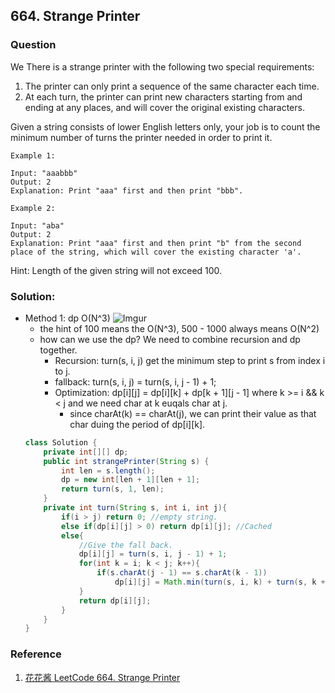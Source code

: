 ## 664. Strange Printer

### Question
We There is a strange printer with the following two special requirements:
1. The printer can only print a sequence of the same character each time.
2. At each turn, the printer can print new characters starting from and ending at any places, and will cover the original existing characters.

Given a string consists of lower English letters only, your job is to count the minimum number of turns the printer needed in order to print it.

```
Example 1:

Input: "aaabbb"
Output: 2
Explanation: Print "aaa" first and then print "bbb".

Example 2:

Input: "aba"
Output: 2
Explanation: Print "aaa" first and then print "b" from the second place of the string, which will cover the existing character 'a'.
```

Hint: Length of the given string will not exceed 100.

### Solution:
* Method 1: dp O(N^3)
    ![Imgur](https://i.imgur.com/1ev7RAn.png)
    * the hint of 100 means the O(N^3), 500 - 1000 always means O(N^2)
    * how can we use the dp? We need to combine recursion and dp together.
        * Recursion: turn(s, i, j) get the minimum step to print s from index i to j.
        * fallback: turn(s, i, j) = turn(s, i, j - 1) + 1;
        * Optimization: dp[i][j] = dp[i][k] + dp[k + 1][j - 1] where k >= i && k < j and we need char at k euqals char at j.
            * since charAt(k) == charAt(j), we can print their value as that char duing the period of dp[i][k].
    ```Java
    class Solution {
        private int[][] dp;
        public int strangePrinter(String s) {
            int len = s.length();
            dp = new int[len + 1][len + 1];
            return turn(s, 1, len);
        }
        private int turn(String s, int i, int j){
            if(i > j) return 0; //empty string.
            else if(dp[i][j] > 0) return dp[i][j]; //Cached
            else{
                //Give the fall back.
                dp[i][j] = turn(s, i, j - 1) + 1;
                for(int k = i; k < j; k++){
                    if(s.charAt(j - 1) == s.charAt(k - 1))
                        dp[i][j] = Math.min(turn(s, i, k) + turn(s, k + 1, j - 1), dp[i][j]);
                }
                return dp[i][j];
            }
        }
    }
    ```
   

### Reference
1. [花花酱 LeetCode 664. Strange Printer](http://zxi.mytechroad.com/blog/dynamic-programming/leetcode-664-strange-printer/)